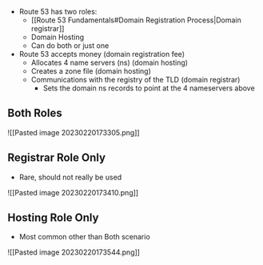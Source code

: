 
- Route 53 has two roles:
	- [[Route 53 Fundamentals#Domain Registration Process|Domain registrar]]
	- Domain Hosting
	- Can do both or just one
- Route 53 accepts money (domain registration fee)
	- Allocates 4 name servers (ns) (domain hosting)
	- Creates a zone file (domain hosting)
	- Communications with the registry of the TLD (domain registrar)
		- Sets the domain ns records to point at the 4 nameservers above

## Both Roles

![[Pasted image 20230220173305.png]]

## Registrar Role Only

- Rare, should not really be used

![[Pasted image 20230220173410.png]]

## Hosting Role Only

- Most common other than Both scenario

![[Pasted image 20230220173544.png]]